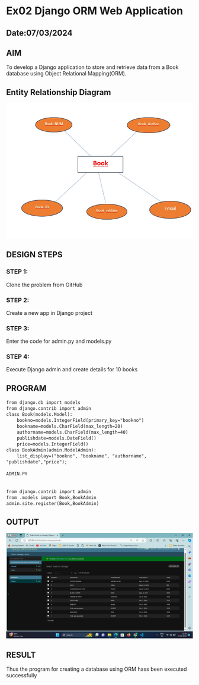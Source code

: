 # Ex02 Django ORM Web Application
## Date:07/03/2024

## AIM
To develop a Django application to store and retrieve data from a Book database using Object Relational Mapping(ORM).

## Entity Relationship Diagram
![alt text](<ER DIAGRAM.jpeg>)
## DESIGN STEPS

### STEP 1:
Clone the problem from GitHub

### STEP 2:
Create a new app in Django project

### STEP 3:
Enter the code for admin.py and models.py

### STEP 4:
Execute Django admin and create details for 10 books

## PROGRAM

```MODELS.PY
from django.db import models
from django.contrib import admin
class Book(models.Model):
    bookno=models.IntegerField(primary_key="bookno")
    bookname=models.CharField(max_length=20)
    authorname=models.CharField(max_length=40)
    publishdate=models.DateField()
    price=models.IntegerField()
class BookAdmin(admin.ModelAdmin):
    list_display=("bookno", "bookname", "authorname", "publishdate","price");

ADMIN.PY


from django.contrib import admin
from .models import Book,BookAdmin
admin.site.register(Book,BookAdmin)
```


## OUTPUT

![alt text](<Screenshot (76).png>)


## RESULT
Thus the program for creating a database using ORM hass been executed successfully
